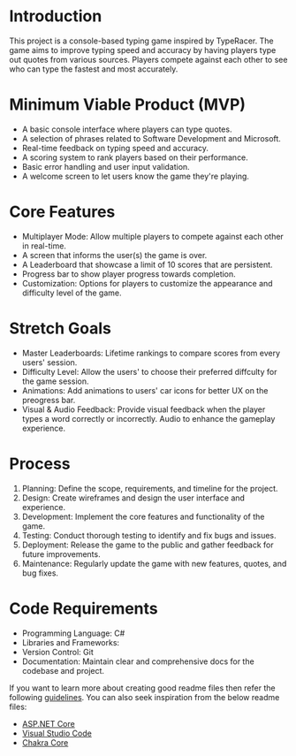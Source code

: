 # Introduction 
This project is a console-based typing game inspired by TypeRacer. The game aims to improve typing speed and accuracy by having players type out quotes from various sources. Players compete against each other to see who can type the fastest and most accurately.

# Minimum Viable Product (MVP)
- A basic console interface where players can type quotes.
- A selection of phrases related to Software Development and Microsoft.
- Real-time feedback on typing speed and accuracy.
- A scoring system to rank players based on their performance.
- Basic error handling and user input validation.
- A welcome screen to let users know the game they're playing.

# Core Features
- Multiplayer Mode: Allow multiple players to compete against each other in real-time.
- A screen that informs the user(s) the game is over.
- A Leaderboard that showcase a limit of 10 scores that are persistent.
- Progress bar to show player progress towards completion.
- Customization: Options for players to customize the appearance and difficulty level of the game.

# Stretch Goals
- Master Leaderboards: Lifetime rankings to compare scores from every users' session.
- Difficulty Level: Allow the users' to choose their preferred diffculty for the game session.
- Animations: Add animations to users' car icons for better UX on the preogress bar.
- Visual & Audio Feedback: Provide visual feedback when the player types a word correctly or incorrectly. Audio to enhance the gameplay experience.

# Process
1) Planning: Define the scope, requirements, and timeline for the project.
2) Design: Create wireframes and design the user interface and experience.
3) Development: Implement the core features and functionality of the game.
4) Testing: Conduct thorough testing to identify and fix bugs and issues.
5) Deployment: Release the game to the public and gather feedback for future improvements.
6) Maintenance: Regularly update the game with new features, quotes, and bug fixes.

# Code Requirements
- Programming Language: C#
- Libraries and Frameworks:
- Version Control: Git
- Documentation: Maintain clear and comprehensive docs for the codebase and project.

If you want to learn more about creating good readme files then refer the following [guidelines](https://docs.microsoft.com/en-us/azure/devops/repos/git/create-a-readme?view=azure-devops). You can also seek inspiration from the below readme files:
- [ASP.NET Core](https://github.com/aspnet/Home)
- [Visual Studio Code](https://github.com/Microsoft/vscode)
- [Chakra Core](https://github.com/Microsoft/ChakraCore)